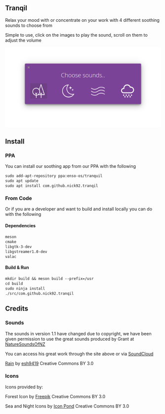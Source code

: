 ## Tranqil

Relax your mood with or concentrate on your work with 4 different soothing sounds to choose from

Simple to use, click on the images to play the sound, scroll on them to adjust the volume

![Tranqil](data/Screenshot.png)

## Install 

### PPA

You can install our soothing app from our PPA with the following

	sudo add-apt-repository ppa:enso-os/tranquil
	sudo apt update
	sudo apt install com.github.nick92.tranqil

### From Code

Or if you are a developer and want to build and install locally you can do with the following

#### Dependencies  

 	meson 
	cmake 
	libgtk-3-dev 
	libgstreamer1.0-dev
	valac

#### Build & Run

	mkdir build && meson build --prefix=/usr
	cd build
	sudo ninja install
    ./src/com.github.nick92.tranqil

## Credits

### Sounds

The sounds in version 1.1 have changed due to copyright, we have been given permission to use the great sounds produced by Grant at [NatureSoundsOfNZ](http://naturesounds.co.nz/) 

You can access his great work through the site above or via [SoundCloud](https://soundcloud.com/naturesounds_nz) 

[Rain](https://freesound.org/people/esh9419/sounds/188101) by [esh9419](https://freesound.org/people/esh9419/) Creative Commons BY 3.0

### Icons

Icons provided by: 

Forest Icon by [Freepik](http://www.freepik.com) Creative Commons BY 3.0

Sea and Night Icons by [Icon Pond]("http://www.flaticon.com/authors/popcorns-arts") Creative Commons BY 3.0


